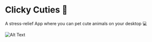 # Clicky Cuties 🦭

A stress-relief App where you can pet cute animals on your desktop 💻

![Alt Text](https://github.com/LucilleZhu13/Clicky_Cuties/main/images/demo.gif)
